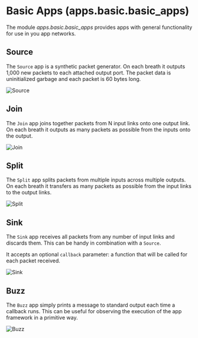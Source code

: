 # Basic Apps (apps.basic.basic_apps)

The module *apps.basic.basic_apps* provides apps with general
functionality for use in you app networks.

## Source

The `Source` app is a synthetic packet generator. On each breath it
outputs 1,000 new packets to each attached output port. The packet
data is uninitialized garbage and each packet is 60 bytes long.

![Source](.images/Source.png)

## Join

The `Join` app joins together packets from N input links onto one
output link. On each breath it outputs as many packets as possible
from the inputs onto the output.

![Join](.images/Join.png)

## Split

The `Split` app splits packets from multiple inputs across multiple
outputs. On each breath it transfers as many packets as possible from
the input links to the output links.

![Split](.images/Split.png)

## Sink

The `Sink` app receives all packets from any number of input links and
discards them. This can be handy in combination with a `Source`.

It accepts an optional `callback` parameter: a function that will be called for each packet received.

![Sink](.images/Sink.png)

## Buzz

The `Buzz` app simply prints a message to standard output each time a
callback runs. This can be useful for observing the execution of the app
framework in a primitive way.

![Buzz](.images/Buzz.png)
